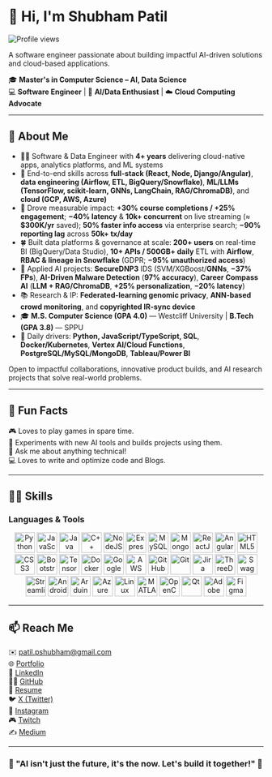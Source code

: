 # 👋 Hi, I'm Shubham Patil  
![Profile views](https://komarev.com/ghpvc/?username=iiTzShubham&label=Profile%20views&color=0e75b6&style=flat)

A software engineer passionate about building impactful AI-driven solutions and cloud-based applications.

🎓 **Master's in Computer Science – AI, Data Science**  
💻 **Software Engineer** | 🚀 **AI/Data Enthusiast** | ☁️ **Cloud Computing Advocate**

---

## 🌟 About Me

- 👨‍💻 Software & Data Engineer with **4+ years** delivering cloud-native apps, analytics platforms, and ML systems
- 🧠 End-to-end skills across **full-stack (React, Node, Django/Angular)**, **data engineering (Airflow, ETL, BigQuery/Snowflake)**, **ML/LLMs (TensorFlow, scikit-learn, GNNs, LangChain, RAG/ChromaDB)**, and **cloud (GCP, AWS, Azure)**
- 🚀 Drove measurable impact: **+30% course completions / +25% engagement**; **−40% latency** & **10k+ concurrent** on live streaming (≈ **$300K/yr** saved); **50% faster info access** via enterprise search; **−90% reporting lag** across **50k+ tx/day**
- 🍀 Built data platforms & governance at scale: **200+ users** on real-time BI (BigQuery/Data Studio), **10+ APIs / 500GB+ daily** ETL with **Airflow**, **RBAC & lineage in Snowflake** (GDPR; **−95% unauthorized access**)
- 🤖 Applied AI projects: **SecureDNP3** IDS (SVM/XGBoost/**GNNs**, **−37% FPs**), **AI-Driven Malware Detection** (**97% accuracy**), **Career Compass AI** (**LLM + RAG/ChromaDB**, **+25% personalization**, **−20% latency**)
- 📚 Research & IP: **Federated-learning genomic privacy**, **ANN-based crowd monitoring**, and **copyrighted IR-sync device**
- 🎓 **M.S. Computer Science (GPA 4.0)** — Westcliff University | **B.Tech (GPA 3.8)** — SPPU
- 🔧 Daily drivers: **Python, JavaScript/TypeScript, SQL**, **Docker/Kubernetes**, **Vertex AI/Cloud Functions**, **PostgreSQL/MySQL/MongoDB**, **Tableau/Power BI**

Open to impactful collaborations, innovative product builds, and AI research projects that solve real-world problems.

---

## 🚀 Fun Facts

🎮 Loves to play games in spare time.  
🤖 Experiments with new AI tools and builds projects using them.  
💬 Ask me about anything technical!  
💻 Loves to write and optimize code and Blogs.

---

## 👩‍💻 Skills

### **Languages & Tools**   

<div align="center">
  <img src="https://cdn.jsdelivr.net/gh/devicons/devicon/icons/python/python-original.svg" alt="Python" width="40" height="40"/>
  <img src="https://cdn.jsdelivr.net/gh/devicons/devicon/icons/javascript/javascript-original.svg" alt="JavaScript" width="40" height="40"/> 
  <img src="https://cdn.jsdelivr.net/gh/devicons/devicon/icons/java/java-original.svg" alt="Java" width="40" height="40"/>
  <img src="https://cdn.jsdelivr.net/gh/devicons/devicon/icons/cplusplus/cplusplus-original.svg" alt="C++" width="40" height="40"/>
  <img src="https://cdn.jsdelivr.net/gh/devicons/devicon/icons/nodejs/nodejs-original-wordmark.svg" alt="NodeJS" width="40" height="40"/>
  <img src="https://cdn.jsdelivr.net/gh/devicons/devicon/icons/express/express-original.svg" alt="Express" width="40" height="40"/>
  <img src="https://cdn.jsdelivr.net/gh/devicons/devicon/icons/mysql/mysql-original-wordmark.svg" alt="MySQL" width="40" height="40"/>
  <img src="https://cdn.jsdelivr.net/gh/devicons/devicon/icons/mongodb/mongodb-original-wordmark.svg" alt="MongoDB" width="40" height="40"/>
  <img src="https://cdn.jsdelivr.net/gh/devicons/devicon/icons/react/react-original.svg" alt="ReactJS" width="40" height="40"/>
  <img src="https://cdn.jsdelivr.net/gh/devicons/devicon/icons/angularjs/angularjs-original.svg" alt="Angular" width="40" height="40"/>
  <img src="https://cdn.jsdelivr.net/gh/devicons/devicon/icons/html5/html5-original.svg" alt="HTML5" width="40" height="40"/>
  <img src="https://cdn.jsdelivr.net/gh/devicons/devicon/icons/css3/css3-original.svg" alt="CSS3" width="40" height="40"/>
  <img src="https://cdn.jsdelivr.net/gh/devicons/devicon/icons/bootstrap/bootstrap-original.svg" alt="Bootstrap" width="40" height="40"/>
  <img src="https://cdn.jsdelivr.net/gh/devicons/devicon/icons/tensorflow/tensorflow-original.svg" alt="TensorFlow" width="40" height="40"/>
  <img src="https://cdn.jsdelivr.net/gh/devicons/devicon/icons/docker/docker-original.svg" alt="Docker" width="40" height="40"/>
  <img src="https://cdn.jsdelivr.net/gh/devicons/devicon/icons/googlecloud/googlecloud-original.svg" alt="Google Cloud" width="40" height="40"/>
  <img src="https://cdn.jsdelivr.net/gh/devicons/devicon@latest/icons/amazonwebservices/amazonwebservices-plain-wordmark.svg" alt="AWS" width="40" height="40"/>
  <img src="https://cdn.jsdelivr.net/gh/devicons/devicon/icons/github/github-original.svg" alt="GitHub" width="40" height="40"/>
  <img src="https://cdn.jsdelivr.net/gh/devicons/devicon/icons/git/git-original.svg" alt="Git" width="40" height="40"/>
  <img src="https://cdn.jsdelivr.net/gh/devicons/devicon/icons/jira/jira-original.svg" alt="Jira" width="40" height="40"/>
  <img src="https://cdn.jsdelivr.net/gh/devicons/devicon@latest/icons/threedsmax/threedsmax-original.svg" alt="ThreeDmax" width="40" height="40"/>
  <img src="https://cdn.jsdelivr.net/gh/devicons/devicon@latest/icons/swagger/swagger-original.svg" alt="Swagger" width="40" height="40"/>
  <img src="https://cdn.jsdelivr.net/gh/devicons/devicon@latest/icons/streamlit/streamlit-original.svg" alt="Streamlit" width="40" height="40"/>
  <img src="https://cdn.jsdelivr.net/gh/devicons/devicon/icons/android/android-original.svg" alt="Android" width="40" height="40"/>
  <img src="https://cdn.jsdelivr.net/gh/devicons/devicon/icons/arduino/arduino-original-wordmark.svg" alt="Arduino" width="40" height="40"/>
  <img src="https://cdn.jsdelivr.net/gh/devicons/devicon/icons/azure/azure-original.svg" alt="Azure" width="40" height="40"/>
  <img src="https://cdn.jsdelivr.net/gh/devicons/devicon/icons/linux/linux-original.svg" alt="Linux" width="40" height="40"/>
  <img src="https://cdn.jsdelivr.net/gh/devicons/devicon/icons/matlab/matlab-original.svg" alt="MATLAB" width="40" height="40"/>
  <img src="https://cdn.jsdelivr.net/gh/devicons/devicon/icons/opencv/opencv-original.svg" alt="OpenCV" width="40" height="40"/>
  <img src="https://cdn.jsdelivr.net/gh/devicons/devicon/icons/qt/qt-original.svg" alt="Qt" width="40" height="40"/>
  <img src="https://upload.wikimedia.org/wikipedia/commons/f/fb/Adobe_Illustrator_CC_icon.svg" alt="Adobe Illustrator" width="40" height="40"/>
  <img src="https://cdn.jsdelivr.net/gh/devicons/devicon/icons/figma/figma-original.svg" alt="Figma" width="40" height="40"/>
</div>



---

## 📫 Reach Me

✉️ [patil.pshubham@gmail.com](mailto:patil.pshubham@gmail.com)  
🌐 [Portfolio](https://shubhampatil03/)  
💼 [LinkedIn](https://www.linkedin.com/in/shubhampatil03/)  
🧑‍💻 [GitHub](https://github.com/iiTzShubham)  
📄 [Resume](https://github.com/iiTzShubham/resume/blob/main/resume%20(7).pdf)  
🐦 [X (Twitter)](https://x.com/S0NiC_03)  
📸 [Instagram](https://www.instagram.com/shubz.p98/)  
🎮 [Twitch](https://www.twitch.tv/s0nic_33)  
✍️ [Medium](https://medium.com/@patil.pshubham3)  

---

### 🤖 "AI isn't just the future, it's the now. Let's build it together!" 🚀
